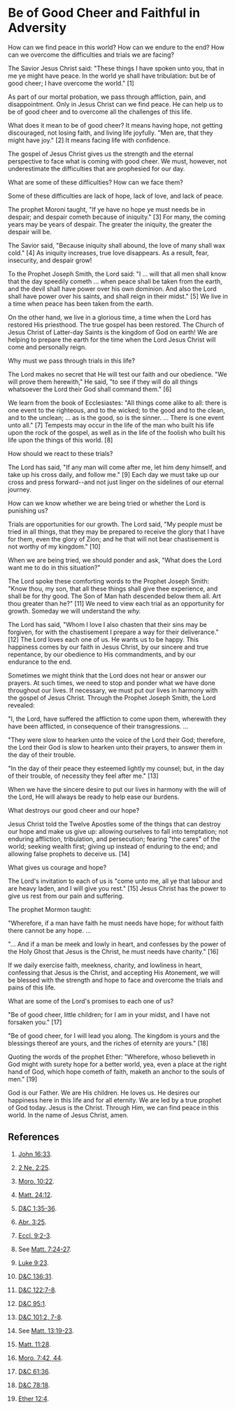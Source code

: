 # Be of Good Cheer and Faithful in Adversity

How can we find peace in this world? How can we endure to the end? How can we
overcome the difficulties and trials we are facing?

The Savior Jesus Christ said: "These things I have spoken unto you, that in me
ye might have peace. In the world ye shall have tribulation: but be of good
cheer; I have overcome the world." [1]

As part of our mortal probation, we pass through affliction, pain, and
disappointment. Only in Jesus Christ can we find peace. He can help us to be
of good cheer and to overcome all the challenges of this life.

What does it mean to be of good cheer? It means having hope, not getting
discouraged, not losing faith, and living life joyfully. "Men are, that they
might have joy." [2]  It means facing life with confidence.

The gospel of Jesus Christ gives us the strength and the eternal perspective
to face what is coming with good cheer. We must, however, not underestimate
the difficulties that are prophesied for our day.

What are some of these difficulties? How can we face them?

Some of these difficulties are lack of hope, lack of love, and lack of peace.

The prophet Moroni taught, "If ye have no hope ye must needs be in despair;
and despair cometh because of iniquity." [3]  For many, the coming years may
be years of despair. The greater the iniquity, the greater the despair will
be.

The Savior said, "Because iniquity shall abound, the love of many shall wax
cold." [4]  As iniquity increases, true love disappears. As a result, fear,
insecurity, and despair grow!

To the Prophet Joseph Smith, the Lord said: "I ... will that all men shall know
that the day speedily cometh ... when peace shall be taken from the earth, and
the devil shall have power over his own dominion. And also the Lord shall have
power over his saints, and shall reign in their midst." [5]  We live in a time
when peace has been taken from the earth.

On the other hand, we live in a glorious time, a time when the Lord has
restored His priesthood. The true gospel has been restored. The Church of
Jesus Christ of Latter-day Saints is the kingdom of God on earth! We are
helping to prepare the earth for the time when the Lord Jesus Christ will come
and personally reign.

Why must we pass through trials in this life?

The Lord makes no secret that He will test our faith and our obedience. "We
will prove them herewith," He said, "to see if they will do all things
whatsoever the Lord their God shall command them." [6]

We learn from the book of Ecclesiastes: "All things come alike to all: there
is one event to the righteous, and to the wicked; to the good and to the
clean, and to the unclean; ... as is the good, so is the sinner. ... There is one
event unto all." [7]  Tempests may occur in the life of the man who built his
life upon the rock of the gospel, as well as in the life of the foolish who
built his life upon the things of this world. [8]

How should we react to these trials?

The Lord has said, "If any man will come after me, let him deny himself, and
take up his cross daily, and follow me." [9]  Each day we must take up our
cross and press forward--and not just linger on the sidelines of our eternal
journey.

How can we know whether we are being tried or whether the Lord is punishing
us?

Trials are opportunities for our growth. The Lord said, "My people must be
tried in all things, that they may be prepared to receive the glory that I
have for them, even the glory of Zion; and he that will not bear chastisement
is not worthy of my kingdom." [10]

When we are being tried, we should ponder and ask, "What does the Lord want me
to do in this situation?"

The Lord spoke these comforting words to the Prophet Joseph Smith: "Know thou,
my son, that all these things shall give thee experience, and shall be for thy
good. The Son of Man hath descended below them all. Art thou greater than he?"
[11]  We need to view each trial as an opportunity for growth. Someday we will
understand the _why._

The Lord has said, "Whom I love I also chasten that their sins may be
forgiven, for with the chastisement I prepare a way for their deliverance."
[12]  The Lord loves each one of us. He wants us to be happy. This happiness
comes by our faith in Jesus Christ, by our sincere and true repentance, by our
obedience to His commandments, and by our endurance to the end.

Sometimes we might think that the Lord does not hear or answer our prayers. At
such times, we need to stop and ponder what we have done throughout our lives.
If necessary, we must put our lives in harmony with the gospel of Jesus
Christ. Through the Prophet Joseph Smith, the Lord revealed:

"I, the Lord, have suffered the affliction to come upon them, wherewith they
have been afflicted, in consequence of their transgressions. ...

"They were slow to hearken unto the voice of the Lord their God; therefore,
the Lord their God is slow to hearken unto their prayers, to answer them in
the day of their trouble.

"In the day of their peace they esteemed lightly my counsel; but, in the day
of their trouble, of necessity they feel after me." [13]

When we have the sincere desire to put our lives in harmony with the will of
the Lord, He will always be ready to help ease our burdens.

What destroys our good cheer and our hope?

Jesus Christ told the Twelve Apostles some of the things that can destroy our
hope and make us give up: allowing ourselves to fall into temptation; not
enduring affliction, tribulation, and persecution; fearing "the cares" of the
world; seeking wealth first; giving up instead of enduring to the end; and
allowing false prophets to deceive us. [14]

What gives us courage and hope?

The Lord's invitation to each of us is "come unto me, all ye that labour and
are heavy laden, and I will give you rest." [15]  Jesus Christ has the power
to give us rest from our pain and suffering.

The prophet Mormon taught:

"Wherefore, if a man have faith he must needs have hope; for without faith
there cannot be any hope. ...

"... And if a man be meek and lowly in heart, and confesses by the power of the
Holy Ghost that Jesus is the Christ, he must needs have charity." [16]

If we daily exercise faith, meekness, charity, and lowliness in heart,
confessing that Jesus is the Christ, and accepting His Atonement, we will be
blessed with the strength and hope to face and overcome the trials and pains
of this life.

What are some of the Lord's promises to each one of us?

"Be of good cheer, little children; for I am in your midst, and I have not
forsaken you." [17]

"Be of good cheer, for I will lead you along. The kingdom is yours and the
blessings thereof are yours, and the riches of eternity are yours." [18]

Quoting the words of the prophet Ether: "Wherefore, whoso believeth in God
might with surety hope for a better world, yea, even a place at the right hand
of God, which hope cometh of faith, maketh an anchor to the souls of men."
[19]

God is our Father. We are His children. He loves us. He desires our happiness
here in this life and for all eternity. We are led by a true prophet of God
today. Jesus is the Christ. Through Him, we can find peace in this world. In
the name of Jesus Christ, amen.

## References

  1.   [John 16:33](https://www.lds.org/scriptures/nt/john/16.33?lang=eng#32).

  2.   [2 Ne. 2:25](https://www.lds.org/scriptures/bofm/2-ne/2.25?lang=eng#24).

  3.   [Moro. 10:22](https://www.lds.org/scriptures/bofm/moro/10.22?lang=eng#21).

  4.   [Matt. 24:12](https://www.lds.org/scriptures/nt/matt/24.12?lang=eng#11).

  5.   [D&amp;C 1:35-36](https://www.lds.org/scriptures/dc-testament/dc/1.35-36?lang=eng#34).

  6.   [Abr. 3:25](https://www.lds.org/scriptures/pgp/abr/3.25?lang=eng#24).

  7.   [Eccl. 9:2-3](https://www.lds.org/scriptures/ot/eccl/9.2-3?lang=eng#1).

  8.  See [Matt. 7:24-27](https://www.lds.org/scriptures/nt/matt/7.24-27?lang=eng#23).

  9.   [Luke 9:23](https://www.lds.org/scriptures/nt/luke/9.23?lang=eng#22).

  10.   [D&amp;C 136:31](https://www.lds.org/scriptures/dc-testament/dc/136.31?lang=eng#30).

  11.   [D&amp;C 122:7-8](https://www.lds.org/scriptures/dc-testament/dc/122.7-8?lang=eng#6).

  12.   [D&amp;C 95:1](https://www.lds.org/scriptures/dc-testament/dc/95.1?lang=eng#0).

  13.   [D&amp;C 101:2, 7-8](https://www.lds.org/scriptures/dc-testament/dc/101.2%2C7-8?lang=eng#1).

  14.  See [Matt. 13:19-23](https://www.lds.org/scriptures/nt/matt/13.19-23?lang=eng#18).

  15.   [Matt. 11:28](https://www.lds.org/scriptures/nt/matt/11.28?lang=eng#27).

  16.   [Moro. 7:42, 44](https://www.lds.org/scriptures/bofm/moro/7.42%2C44?lang=eng#41).

  17.   [D&amp;C 61:36](https://www.lds.org/scriptures/dc-testament/dc/61.36?lang=eng#35).

  18.   [D&amp;C 78:18](https://www.lds.org/scriptures/dc-testament/dc/78.18?lang=eng#17).

  19.   [Ether 12:4](https://www.lds.org/scriptures/bofm/ether/12.4?lang=eng#3).


